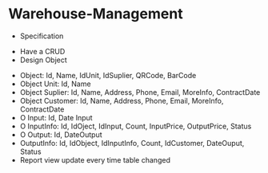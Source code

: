 # Warehouse-Management

- Specification
+ Have a CRUD
+ Design Object
- Object: Id, Name, IdUnit, IdSuplier, QRCode, BarCode
- Object Unit: Id, Name
- Object Suplier: Id, Name, Address, Phone, Email, MoreInfo, ContractDate
- Object Customer: Id, Name, Address, Phone, Email, MoreInfo, ContractDate
- O Input: Id, Date Input
- O InputInfo: Id, IdOject, IdInput, Count, InputPrice, OutputPrice, Status
- O Output: Id, DateOutput
- OutputInfo: Id, IdObject, IdInputInfo, Count, IdCustomer, DateOuput, Status
- Report view update every time table changed